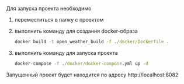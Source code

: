 Для запуска проекта необходимо

1) переместиться в папку с проектом

2) выполнить команду для создания docker-образа
   ```cmd
   docker build -t open_weather_build -f ./docker/Dockerfile .
   ```
3) выполнить команду для запуска проекта
   ```cmd
   docker-compose -f ./docker/docker-compose.yml up -d
   ```

Запущенный проект будет находится по адресу http://localhost:8082 
